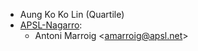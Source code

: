 - Aung Ko Ko Lin (Quartile)
- [APSL-Nagarro](<https://apsl.tech>):
  - Antoni Marroig \<<amarroig@apsl.net>\>